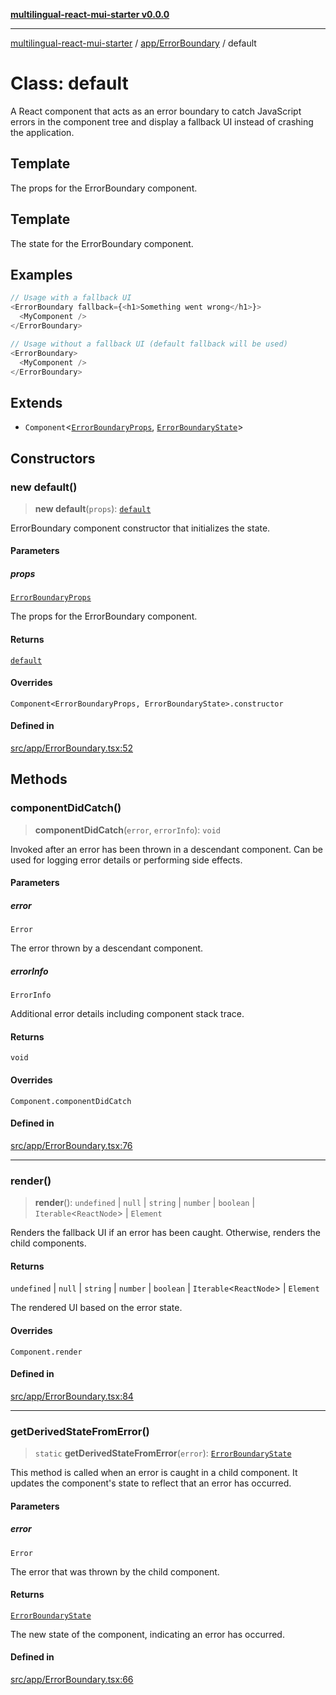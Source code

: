 [**multilingual-react-mui-starter v0.0.0**](../../../README.md)

***

[multilingual-react-mui-starter](../../../modules.md) / [app/ErrorBoundary](../README.md) / default

# Class: default

A React component that acts as an error boundary to catch JavaScript errors
in the component tree and display a fallback UI instead of crashing the application.

## Template

The props for the ErrorBoundary component.

## Template

The state for the ErrorBoundary component.

## Examples

```ts
// Usage with a fallback UI
<ErrorBoundary fallback={<h1>Something went wrong</h1>}>
  <MyComponent />
</ErrorBoundary>
```

```ts
// Usage without a fallback UI (default fallback will be used)
<ErrorBoundary>
  <MyComponent />
</ErrorBoundary>
```

## Extends

- `Component`\<[`ErrorBoundaryProps`](../interfaces/ErrorBoundaryProps.md), [`ErrorBoundaryState`](../interfaces/ErrorBoundaryState.md)\>

## Constructors

### new default()

> **new default**(`props`): [`default`](default.md)

ErrorBoundary component constructor that initializes the state.

#### Parameters

##### props

[`ErrorBoundaryProps`](../interfaces/ErrorBoundaryProps.md)

The props for the ErrorBoundary component.

#### Returns

[`default`](default.md)

#### Overrides

`Component<ErrorBoundaryProps, ErrorBoundaryState>.constructor`

#### Defined in

[src/app/ErrorBoundary.tsx:52](https://github.com/mjleb/multilingual-react-mui-starter/blob/32fa41d0cd2d5a379bf90c9ac2f70f1ee0b79d1d/src/app/ErrorBoundary.tsx#L52)

## Methods

### componentDidCatch()

> **componentDidCatch**(`error`, `errorInfo`): `void`

Invoked after an error has been thrown in a descendant component. Can be used for logging
error details or performing side effects.

#### Parameters

##### error

`Error`

The error thrown by a descendant component.

##### errorInfo

`ErrorInfo`

Additional error details including component stack trace.

#### Returns

`void`

#### Overrides

`Component.componentDidCatch`

#### Defined in

[src/app/ErrorBoundary.tsx:76](https://github.com/mjleb/multilingual-react-mui-starter/blob/32fa41d0cd2d5a379bf90c9ac2f70f1ee0b79d1d/src/app/ErrorBoundary.tsx#L76)

***

### render()

> **render**(): `undefined` \| `null` \| `string` \| `number` \| `boolean` \| `Iterable`\<`ReactNode`\> \| `Element`

Renders the fallback UI if an error has been caught. Otherwise, renders the child components.

#### Returns

`undefined` \| `null` \| `string` \| `number` \| `boolean` \| `Iterable`\<`ReactNode`\> \| `Element`

The rendered UI based on the error state.

#### Overrides

`Component.render`

#### Defined in

[src/app/ErrorBoundary.tsx:84](https://github.com/mjleb/multilingual-react-mui-starter/blob/32fa41d0cd2d5a379bf90c9ac2f70f1ee0b79d1d/src/app/ErrorBoundary.tsx#L84)

***

### getDerivedStateFromError()

> `static` **getDerivedStateFromError**(`error`): [`ErrorBoundaryState`](../interfaces/ErrorBoundaryState.md)

This method is called when an error is caught in a child component.
It updates the component's state to reflect that an error has occurred.

#### Parameters

##### error

`Error`

The error that was thrown by the child component.

#### Returns

[`ErrorBoundaryState`](../interfaces/ErrorBoundaryState.md)

The new state of the component, indicating an error has occurred.

#### Defined in

[src/app/ErrorBoundary.tsx:66](https://github.com/mjleb/multilingual-react-mui-starter/blob/32fa41d0cd2d5a379bf90c9ac2f70f1ee0b79d1d/src/app/ErrorBoundary.tsx#L66)
